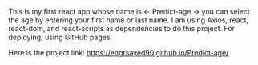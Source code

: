 This is my first react app whose name is <- Predict-age ->
you can select the age by entering your first name or last name.
I am using Axios, react, react-dom, and react-scripts as dependencies to 
do this project.
For deploying, using GitHub pages.

Here is the project link:
https://engrsayed90.github.io/Predict-age/
